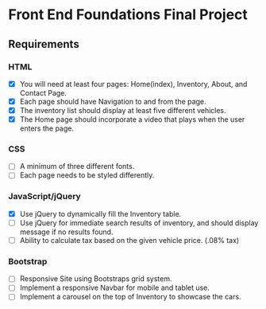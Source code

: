 # Front End Foundations Final Project

## Requirements

### HTML
* [x] You will need at least four pages: Home(index), Inventory, About, and Contact Page.
* [x] Each page should have Navigation to and from the page.
* [x] The inventory list should display at least five different vehicles.
* [x] The Home page should incorporate a video that plays when the user enters the page.

### CSS
* [ ] A minimum of three different fonts.
* [ ] Each page needs to be styled differently.

### JavaScript/jQuery
* [x] Use jQuery to dynamically fill the Inventory table.
* [ ] Use jQuery for immediate search results of inventory, and should display message if no results found.
* [ ] Ability to calculate tax based on the given vehicle price. (.08% tax)

### Bootstrap
* [ ] Responsive Site using Bootstraps grid system.
* [ ] Implement a responsive Navbar for mobile and tablet use.
* [ ] Implement a carousel on the top of Inventory to showcase the cars.
